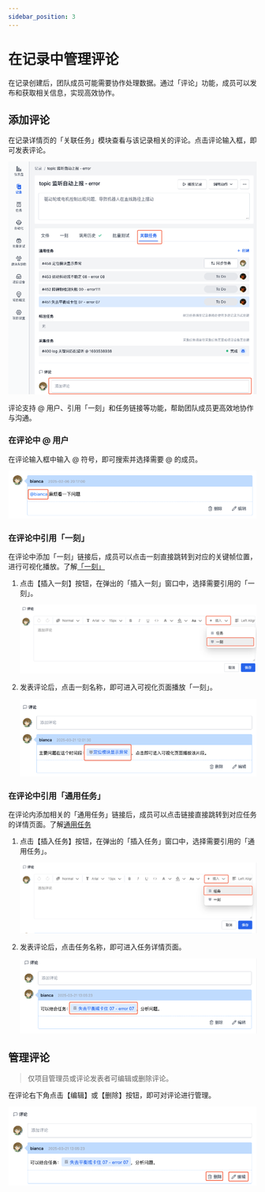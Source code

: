```yaml
---
sidebar_position: 3
---
```


# 在记录中管理评论
在记录创建后，团队成员可能需要协作处理数据。通过「评论」功能，成员可以发布和获取相关信息，实现高效协作。

## 添加评论
在记录详情页的「关联任务」模块查看与该记录相关的评论。点击评论输入框，即可发表评论。

![comment_1](./img/comment_1.png)

评论支持 @ 用户、引用「一刻」和任务链接等功能，帮助团队成员更高效地协作与沟通。

### 在评论中 @ 用户
在评论输入框中输入 @ 符号，即可搜索并选择需要 @ 的成员。

![comment_2](./img/comment_2.png)

### 在评论中引用「一刻」
在评论中添加「一刻」链接后，成员可以点击一刻直接跳转到对应的关键帧位置，进行可视化播放。了解[「一刻」](../../viz/5-create-moment-viz.md)

1. 点击【插入一刻】按钮，在弹出的「插入一刻」窗口中，选择需要引用的「一刻」。

     ![comment_3](./img/comment_3.png)

2. 发表评论后，点击一刻名称，即可进入可视化页面播放「一刻」。
    
     ![comment_4](./img/comment_4.png)

### 在评论中引用「通用任务」
在评论内添加相关的「通用任务」链接后，成员可以点击链接直接跳转到对应任务的详情页面。了解[通用任务](./2-general-task.md)

1. 点击【插入任务】按钮，在弹出的「插入任务」窗口中，选择需要引用的「通用任务」。

     ![comment_5](./img/comment_5.png)

2. 发表评论后，点击任务名称，即可进入任务详情页面。

     ![comment_6](./img/comment_6.png)

## 管理评论
> 仅项目管理员或评论发表者可编辑或删除评论。

在评论右下角点击【编辑】或【删除】按钮，即可对评论进行管理。

![comment_7](./img/comment_7.png)

